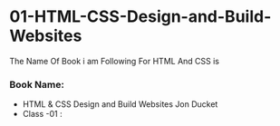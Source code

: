 # 01-HTML-CSS-Design-and-Build-Websites

The Name Of Book i am Following For HTML And CSS is <br> 

### Book Name: <br/> 
* HTML & CSS Design and Build Websites Jon Ducket
* Class -01 :
